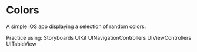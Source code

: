 # Colors
A simple iOS app displaying a selection of random colors.

Practice using:
Storyboards
UIKit
UINavigationControllers
UIViewControllers
UITableView
